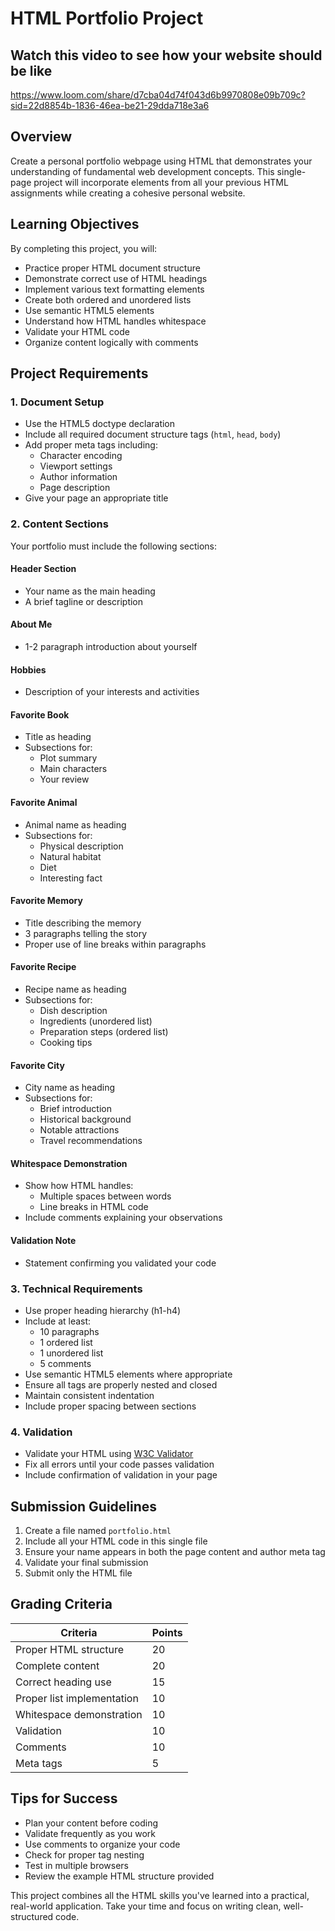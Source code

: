 # HTML Portfolio Project

## Watch this video to see how your website should be like
https://www.loom.com/share/d7cba04d74f043d6b9970808e09b709c?sid=22d8854b-1836-46ea-be21-29dda718e3a6

## Overview
Create a personal portfolio webpage using HTML that demonstrates your understanding of fundamental web development concepts. This single-page project will incorporate elements from all your previous HTML assignments while creating a cohesive personal website.

## Learning Objectives
By completing this project, you will:
- Practice proper HTML document structure
- Demonstrate correct use of HTML headings
- Implement various text formatting elements
- Create both ordered and unordered lists
- Use semantic HTML5 elements
- Understand how HTML handles whitespace
- Validate your HTML code
- Organize content logically with comments

## Project Requirements

### 1. Document Setup
- Use the HTML5 doctype declaration
- Include all required document structure tags (`html`, `head`, `body`)
- Add proper meta tags including:
  - Character encoding
  - Viewport settings
  - Author information
  - Page description
- Give your page an appropriate title

### 2. Content Sections
Your portfolio must include the following sections:

#### Header Section
- Your name as the main heading
- A brief tagline or description

#### About Me
- 1-2 paragraph introduction about yourself

#### Hobbies
- Description of your interests and activities

#### Favorite Book
- Title as heading
- Subsections for:
  - Plot summary
  - Main characters
  - Your review

#### Favorite Animal
- Animal name as heading
- Subsections for:
  - Physical description
  - Natural habitat
  - Diet
  - Interesting fact

#### Favorite Memory
- Title describing the memory
- 3 paragraphs telling the story
- Proper use of line breaks within paragraphs

#### Favorite Recipe
- Recipe name as heading
- Subsections for:
  - Dish description
  - Ingredients (unordered list)
  - Preparation steps (ordered list)
  - Cooking tips

#### Favorite City
- City name as heading
- Subsections for:
  - Brief introduction
  - Historical background
  - Notable attractions
  - Travel recommendations

#### Whitespace Demonstration
- Show how HTML handles:
  - Multiple spaces between words
  - Line breaks in HTML code
- Include comments explaining your observations

#### Validation Note
- Statement confirming you validated your code

### 3. Technical Requirements
- Use proper heading hierarchy (h1-h4)
- Include at least:
  - 10 paragraphs
  - 1 ordered list
  - 1 unordered list
  - 5 comments
- Use semantic HTML5 elements where appropriate
- Ensure all tags are properly nested and closed
- Maintain consistent indentation
- Include proper spacing between sections

### 4. Validation
- Validate your HTML using [W3C Validator](https://validator.w3.org/)
- Fix all errors until your code passes validation
- Include confirmation of validation in your page

## Submission Guidelines
1. Create a file named `portfolio.html`
2. Include all your HTML code in this single file
3. Ensure your name appears in both the page content and author meta tag
4. Validate your final submission
5. Submit only the HTML file

## Grading Criteria
| Criteria                | Points |
|-------------------------|--------|
| Proper HTML structure   | 20     |
| Complete content        | 20     |
| Correct heading use     | 15     |
| Proper list implementation | 10  |
| Whitespace demonstration | 10   |
| Validation              | 10     |
| Comments                | 10     |
| Meta tags               | 5      |

## Tips for Success
- Plan your content before coding
- Validate frequently as you work
- Use comments to organize your code
- Check for proper tag nesting
- Test in multiple browsers
- Review the example HTML structure provided

This project combines all the HTML skills you've learned into a practical, real-world application. Take your time and focus on writing clean, well-structured code.